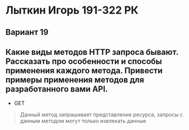 # Лыткин Игорь 191-322 РК 
## Вариант 19

## Какие виды методов HTTP запроса бывают. Рассказать про особенности и способы применения каждого метода. Привести примеры применения методов для разработанного вами API. 


+ GET
> Данный метод запрашивает представление ресурса, запросы с данным методом могут только извлекать данные